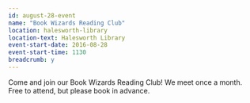 ```yaml
---
id: august-28-event
name: "Book Wizards Reading Club"
location: halesworth-library
location-text: Halesworth Library
event-start-date: 2016-08-28
event-start-time: 1130
breadcrumb: y
---
```

Come and join our Book Wizards Reading Club! We meet once a month.
Free to attend, but please book in advance.
